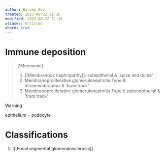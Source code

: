 ```yaml
---
author: Harvey Guo
created: 2023-08-22 21:16
modified: 2023-08-22 21:16
aliases: Untitled
share: true
---
```


# Immune deposition
>[!Mnemonic] 
>1. [[Membranous nephropathy]]: subepithelial & 'spike and dome' 
>2. Membranoproliferative glomerulonephritis Type II: intramembranous & 'tram track'
>3. Membranoproliferative glomerulonephritis Type I: subendothelial & 'tram track'

>[!warning] 
>epithelium = podocyte
# Classifications
1. ![[Focal segmental glomerulosclerosis]]